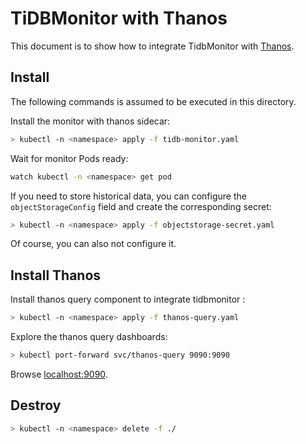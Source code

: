 # TiDBMonitor with Thanos

This document is to show how to integrate TidbMonitor with [Thanos](https://thanos.io/design.md/).


## Install

The following commands is assumed to be executed in this directory.

Install the monitor with thanos sidecar:

```bash
> kubectl -n <namespace> apply -f tidb-monitor.yaml
```

Wait for monitor Pods ready:

```bash
watch kubectl -n <namespace> get pod
```

If you need to store historical data, you can configure the `objectStorageConfig` field and create the corresponding secret:

```bash
> kubectl -n <namespace> apply -f objectstorage-secret.yaml
```

Of course, you can also not configure it.

## Install Thanos

Install thanos query component to integrate tidbmonitor :

```bash
> kubectl -n <namespace> apply -f thanos-query.yaml
```
Explore the thanos query dashboards:

```bash
> kubectl port-forward svc/thanos-query 9090:9090
```

Browse [localhost:9090](http://localhost:9090).

## Destroy

```bash
> kubectl -n <namespace> delete -f ./
```
